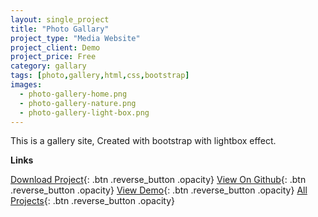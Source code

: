 ```yaml
---
layout: single_project
title: "Photo Gallary"
project_type: "Media Website"
project_client: Demo
project_price: Free
category: gallary
tags: [photo,gallery,html,css,bootstrap]
images:
  - photo-gallery-home.png
  - photo-gallery-nature.png
  - photo-gallery-light-box.png
---
```


This is a gallery site, Created with bootstrap with lightbox effect.


**Links**

[Download Project](assets/photo-gallary.zip "Download Project"){: .btn .reverse_button .opacity}
[View On Github](https://github.com/mahafuzur "View On Github"){: .btn .reverse_button .opacity}
[View Demo](https://github.com/mahafuzur "View Demo"){: .btn .reverse_button .opacity}
[All Projects](/../../projects.html "All Projects"){: .btn .reverse_button .opacity}